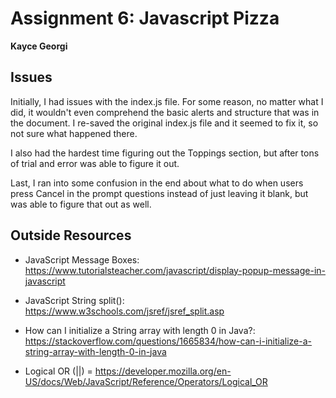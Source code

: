 # Assignment 6: Javascript Pizza

**Kayce Georgi**

## Issues

Initially, I had issues with the index.js file. For some reason, no matter what I did, it wouldn't even comprehend the basic alerts and structure that was in the document. I re-saved the original index.js file and it seemed to fix it, so not sure what happened there.

I also had the hardest time figuring out the Toppings section, but after tons of trial and error was able to figure it out.

Last, I ran into some confusion in the end about what to do when users press Cancel in the prompt questions instead of just leaving it blank, but was able to figure that out as well.

## Outside Resources
* JavaScript Message Boxes: https://www.tutorialsteacher.com/javascript/display-popup-message-in-javascript

* JavaScript String split(): https://www.w3schools.com/jsref/jsref_split.asp

* How can I initialize a String array with length 0 in Java?: https://stackoverflow.com/questions/1665834/how-can-i-initialize-a-string-array-with-length-0-in-java

* Logical OR (||) = https://developer.mozilla.org/en-US/docs/Web/JavaScript/Reference/Operators/Logical_OR